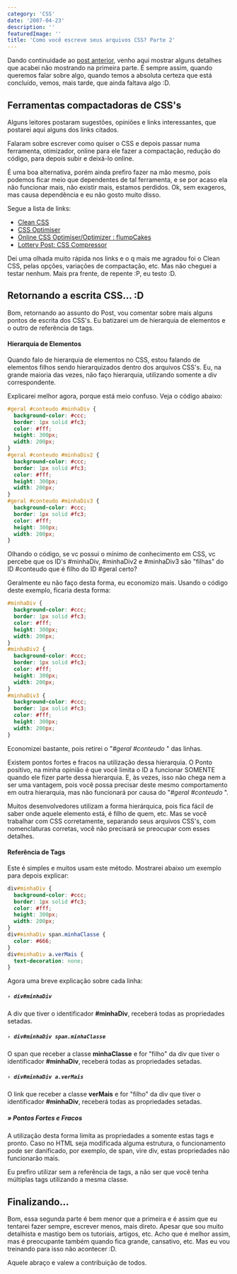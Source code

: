 ```yaml
---
category: 'CSS'
date: '2007-04-23'
description: ''
featuredImage: ''
title: 'Como você escreve seus arquivos CSS? Parte 2'
---
```


Dando continuidade ao [post anterior](/como-voce-escreve-seus-arquivos-css), venho aqui mostrar alguns detalhes que acabei não mostrando na primeira parte. É sempre assim, quando queremos falar sobre algo, quando temos a absoluta certeza que está concluído, vemos, mais tarde, que ainda faltava algo :D.

## Ferramentas compactadoras de CSS's

Alguns leitores postaram sugestões, opiniões e links interessantes, que postarei aqui alguns dos links citados.

Falaram sobre escrever como quiser o CSS e depois passar numa ferramenta, otimizador, online para ele fazer a compactação, redução do código, para depois subir e deixá-lo online.

É uma boa alternativa, porém ainda prefiro fazer na mão mesmo, pois podemos ficar meio que dependentes de tal ferramenta, e se por acaso ela não funcionar mais, não existir mais, estamos perdidos. Ok, sem exageros, mas causa dependência e eu não gosto muito disso.

Segue a lista de links:

- [Clean CSS](http://www.cleancss.com/)
- [CSS Optimiser](http://www.cssoptimiser.com/)
- [Online CSS Optimiser/Optimizer : flumpCakes](http://flumpcakes.co.uk/css/optimiser/)
- [Lottery Post: CSS Compressor](http://www.lotterypost.com/css-compress.asp)

Dei uma olhada muito rápida nos links e o q mais me agradou foi o Clean CSS, pelas opções, variações de compactação, etc. Mas não cheguei a testar nenhum. Mais pra frente, de repente :P, eu testo :D.

## Retornando a escrita CSS... :D

Bom, retornando ao assunto do Post, vou comentar sobre mais alguns pontos de escrita dos CSS's. Eu batizarei um de hierarquia de elementos e o outro de referência de tags.

#### Hierarquia de Elementos

Quando falo de hierarquia de elementos no CSS, estou falando de elementos filhos sendo hierarquizados dentro dos arquivos CSS's. Eu, na grande maioria das vezes, não faço hierarquia, utilizando somente a div correspondente.

Explicarei melhor agora, porque está meio confuso. Veja o código abaixo:

```css
#geral #conteudo #minhaDiv {
  background-color: #ccc;
  border: 1px solid #fc3;
  color: #fff;
  height: 300px;
  width: 200px;
}
#geral #conteudo #minhaDiv2 {
  background-color: #ccc;
  border: 1px solid #fc3;
  color: #fff;
  height: 300px;
  width: 200px;
}
#geral #conteudo #minhaDiv3 {
  background-color: #ccc;
  border: 1px solid #fc3;
  color: #fff;
  height: 300px;
  width: 200px;
}
```

Olhando o código, se vc possui o mínimo de conhecimento em CSS, vc percebe que os ID's #minhaDiv, #minhaDiv2 e #minhaDiv3 são "filhas" do ID #conteudo que é filho do ID #geral certo?

Geralmente eu não faço desta forma, eu economizo mais. Usando o código deste exemplo, ficaria desta forma:

```css
#minhaDiv {
  background-color: #ccc;
  border: 1px solid #fc3;
  color: #fff;
  height: 300px;
  width: 200px;
}
#minhaDiv2 {
  background-color: #ccc;
  border: 1px solid #fc3;
  color: #fff;
  height: 300px;
  width: 200px;
}
#minhaDiv3 {
  background-color: #ccc;
  border: 1px solid #fc3;
  color: #fff;
  height: 300px;
  width: 200px;
}
```

Economizei bastante, pois retirei o "_#geral #conteudo_ " das linhas.

Existem pontos fortes e fracos na utilização dessa hierarquia. O Ponto positivo, na minha opinião é que você limita o ID a funcionar SOMENTE quando ele fizer parte dessa hierarquia. E, às vezes, isso não chega nem a ser uma vantagem, pois você possa precisar deste mesmo comportamento em outra hierarquia, mas não funcionará por causa do "_#geral #conteudo_ ".

Muitos desenvolvedores utilizam a forma hierárquica, pois fica fácil de saber onde aquele elemento está, é filho de quem, etc. Mas se você trabalhar com CSS corretamente, separando seus arquivos CSS's, com nomenclaturas corretas, você não precisará se preocupar com esses detalhes.

#### Referência de Tags

Este é simples e muitos usam este método. Mostrarei abaixo um exemplo para depois explicar:

```css
div#minhaDiv {
  background-color: #ccc;
  border: 1px solid #fc3;
  color: #fff;
  height: 300px;
  width: 200px;
}
div#minhaDiv span.minhaClasse {
  color: #666;
}
div#minhaDiv a.verMais {
  text-decoration: none;
}
```

Agora uma breve explicação sobre cada linha:

##### `› div#minhaDiv`

A div que tiver o identificador **#minhaDiv**, receberá todas as propriedades setadas.

##### `› div#minhaDiv span.minhaClasse`

O span que receber a classe **minhaClasse** e for "filho" da div que tiver o identificador **#minhaDiv**, receberá todas as propriedades setadas.

##### `› div#minhaDiv a.verMais`

O link que receber a classe **verMais** e for "filho" da div que tiver o identificador **#minhaDiv**, receberá todas as propriedades setadas.

##### » Pontos Fortes e Fracos

A utilização desta forma limita as propriedades a somente estas tags e pronto. Caso no HTML seja modificada alguma estrutura, o funcionamento pode ser danificado, por exemplo, de span, vire div, estas propriedades não funcionarão mais.

Eu prefiro utilizar sem a referência de tags, a não ser que você tenha múltiplas tags utilizando a mesma classe.

## Finalizando...

Bom, essa segunda parte é bem menor que a primeira e é assim que eu tentarei fazer sempre, escrever menos, mais direto. Apesar que sou muito detalhista e mastigo bem os tutoriais, artigos, etc. Acho que é melhor assim, mas é preocupante também quando fica grande, cansativo, etc. Mas eu vou treinando para isso não acontecer :D.

Aquele abraço e valew a contribuição de todos.
